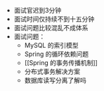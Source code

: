 - 面试官迟到3分钟
- 面试时间仅持续不到十五分钟
- 面试问题比较混乱不成体系
- 面试问题：
	- MySQL 的索引模型
	- Spring 的循环依赖问题
	- [[Spring 的事务传播机制]]
	- 分布式事务解决方案
	- 数据库读写分离了解吗